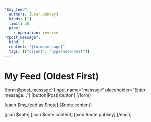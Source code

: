 ```yaml
---
"$my_feed":
  authors: [user.pubkey]
  kinds: [1]
  limit: 20
  pipe:
    - operation: reverse
"@post_message":
  kind: 1
  content: "{form.message}"
  tags: [["client", "hypernote-test"]] 
---
```


# My Feed (Oldest First)

[form @post_message]
  [input name="message" placeholder="Enter message..."]
  [button]Post[/button]
[/form]

[each $my_feed as $note]
{$note.content}

[json $note]
[json $note.content]
[json $note.pubkey]
[/each] 